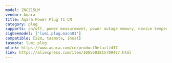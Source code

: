 ```yaml
---
model: ZNCZ15LM
vendor: Aqara
title: Aqara Power Plug T1 CN
category: plug
supports: on/off, power measurement, power outage memory, device temperature, overload protection
zigbeemodel: ['lumi.plug.macn01']
compatible: [z2m, tasmota, ihost]
tasmota: lumi.plug
mlink: https://www.aqara.com/cn/productDetail/d37
link: https://aliexpress.com/item/1005003815709427.html
---
```

